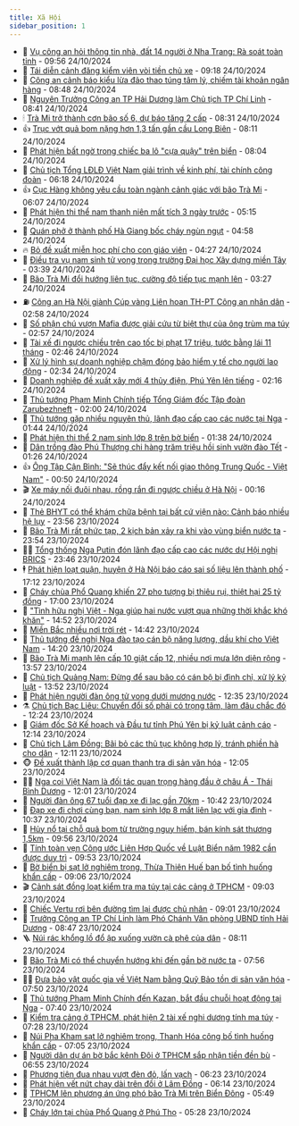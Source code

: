 ```yaml
---
title: Xã Hội
sidebar_position: 1
---
```


<!-- dantri-xa-hoi:START -->
- 🫣 [Vụ công an hỏi thông tin nhà, đất 14 người ở Nha Trang: Rà soát toàn tỉnh](https://dantri.com.vn/xa-hoi/vu-cong-an-hoi-thong-tin-nha-dat-14-nguoi-o-nha-trang-ra-soat-toan-tinh-20241024163333013.htm) - 09:56 24/10/2024
- 💼 [Tái diễn cảnh đăng kiểm viên vòi tiền chủ xe](https://dantri.com.vn/xa-hoi/tai-dien-canh-dang-kiem-vien-voi-tien-chu-xe-20241024161215552.htm) - 09:18 24/10/2024
- 🎊 [Công an cảnh báo kiểu lừa đảo thao túng tâm lý, chiếm tài khoản ngân hàng](https://dantri.com.vn/xa-hoi/cong-an-canh-bao-kieu-lua-dao-thao-tung-tam-ly-chiem-tai-khoan-ngan-hang-20241024153711658.htm) - 08:48 24/10/2024
- 🙉 [Nguyên Trưởng Công an TP Hải Dương làm Chủ tịch TP Chí Linh](https://dantri.com.vn/xa-hoi/nguyen-truong-cong-an-tp-hai-duong-lam-chu-tich-tp-chi-linh-20241024150125220.htm) - 08:41 24/10/2024
- 🕯 [Trà Mi trở thành cơn bão số 6, dự báo tăng 2 cấp](https://dantri.com.vn/xa-hoi/tra-mi-tro-thanh-con-bao-so-6-du-bao-tang-2-cap-20241024151731213.htm) - 08:31 24/10/2024
- 👍 [Trục vớt quả bom nặng hơn 1,3 tấn gần cầu Long Biên](https://dantri.com.vn/xa-hoi/truc-vot-qua-bom-nang-hon-13-tan-gan-cau-long-bien-20241024150045865.htm) - 08:11 24/10/2024
- 🤖 [Phát hiện bất ngờ trong chiếc ba lô &quot;cựa quậy&quot; trên biển](https://dantri.com.vn/xa-hoi/phat-hien-bat-ngo-trong-chiec-ba-lo-cua-quay-tren-bien-20241024145101131.htm) - 08:04 24/10/2024
- 🙉 [Chủ tịch Tổng LĐLĐ Việt Nam giải trình về kinh phí, tài chính công đoàn](https://dantri.com.vn/lao-dong-viec-lam/chu-tich-tong-ldld-viet-nam-giai-trinh-ve-kinh-phi-tai-chinh-cong-doan-20241024130121382.htm) - 06:18 24/10/2024
- 👍 [Cục Hàng không yêu cầu toàn ngành cảnh giác với bão Trà Mi](https://dantri.com.vn/xa-hoi/cuc-hang-khong-yeu-cau-toan-nganh-canh-giac-voi-bao-tra-mi-20241024130243100.htm) - 06:07 24/10/2024
- 🗽 [Phát hiện thi thể nam thanh niên mất tích 3 ngày trước](https://dantri.com.vn/xa-hoi/phat-hien-thi-the-nam-thanh-nien-mat-tich-3-ngay-truoc-20241024115513410.htm) - 05:15 24/10/2024
- 🗽 [Quán phở ở thành phố Hà Giang bốc cháy ngùn ngụt](https://dantri.com.vn/xa-hoi/quan-pho-o-thanh-pho-ha-giang-boc-chay-ngun-ngut-20241024115040257.htm) - 04:58 24/10/2024
- 🔥 [Bỏ đề xuất miễn học phí cho con giáo viên](https://dantri.com.vn/xa-hoi/bo-de-xuat-mien-hoc-phi-cho-con-giao-vien-20241024111536770.htm) - 04:27 24/10/2024
- 🦒 [Điều tra vụ nam sinh tử vong trong trường Đại học Xây dựng miền Tây](https://dantri.com.vn/xa-hoi/dieu-tra-vu-nam-sinh-tu-vong-trong-truong-dai-hoc-xay-dung-mien-tay-20241024100650794.htm) - 03:39 24/10/2024
- 🧐 [Bão Trà Mi đổi hướng liên tục, cường độ tiếp tục mạnh lên](https://dantri.com.vn/xa-hoi/bao-tra-mi-doi-huong-lien-tuc-cuong-do-tiep-tuc-manh-len-20241024101121657.htm) - 03:27 24/10/2024
- ⛽️ [Công an Hà Nội giành Cúp vàng Liên hoan TH-PT Công an nhân dân](https://dantri.com.vn/xa-hoi/cong-an-ha-noi-gianh-cup-vang-lien-hoan-th-pt-cong-an-nhan-dan-20241024134629654.htm) - 02:58 24/10/2024
- 🚀 [Số phận chú vượn Mafia được giải cứu từ biệt thự của ông trùm ma túy](https://dantri.com.vn/xa-hoi/so-phan-chu-vuon-mafia-duoc-giai-cuu-tu-biet-thu-cua-ong-trum-ma-tuy-20241024091552595.htm) - 02:57 24/10/2024
- 🦒 [Tài xế đi ngược chiều trên cao tốc bị phạt 17 triệu, tước bằng lái 11 tháng](https://dantri.com.vn/xa-hoi/tai-xe-di-nguoc-chieu-tren-cao-toc-bi-phat-17-trieu-tuoc-bang-lai-11-thang-20241024091351574.htm) - 02:46 24/10/2024
- 🦅 [Xử lý hình sự doanh nghiệp chậm đóng bảo hiểm y tế cho người lao động](https://dantri.com.vn/xa-hoi/xu-ly-hinh-su-doanh-nghiep-cham-dong-bao-hiem-y-te-cho-nguoi-lao-dong-20241024092234780.htm) - 02:34 24/10/2024
- 🚀 [Doanh nghiệp đề xuất xây mới 4 thủy điện, Phú Yên lên tiếng](https://dantri.com.vn/xa-hoi/doanh-nghiep-de-xuat-xay-moi-4-thuy-dien-phu-yen-len-tieng-20241024084452903.htm) - 02:16 24/10/2024
- 🦅 [Thủ tướng Phạm Minh Chính tiếp Tổng Giám đốc Tập đoàn Zarubezhneft](https://dantri.com.vn/xa-hoi/thu-tuong-pham-minh-chinh-tiep-tong-giam-doc-tap-doan-zarubezhneft-20241024085550863.htm) - 02:00 24/10/2024
- 🤠 [Thủ tướng gặp nhiều nguyên thủ, lãnh đạo cấp cao các nước tại Nga](https://dantri.com.vn/xa-hoi/thu-tuong-gap-nhieu-nguyen-thu-lanh-dao-cap-cao-cac-nuoc-tai-nga-20241024033315158.htm) - 01:44 24/10/2024
- 💄 [Phát hiện thi thể 2 nam sinh lớp 8 trên bờ biển](https://dantri.com.vn/xa-hoi/phat-hien-thi-the-2-nam-sinh-lop-8-tren-bo-bien-20241024081211568.htm) - 01:38 24/10/2024
- 🥷 [Dân trồng đào Phú Thượng chi hàng trăm triệu hồi sinh vườn đào Tết](https://dantri.com.vn/xa-hoi/dan-trong-dao-phu-thuong-chi-hang-tram-trieu-hoi-sinh-vuon-dao-tet-20241023210929519.htm) - 01:26 24/10/2024
- 👍 [Ông Tập Cận Bình: &quot;Sẽ thúc đẩy kết nối giao thông Trung Quốc - Việt Nam&quot;](https://dantri.com.vn/xa-hoi/ong-tap-can-binh-se-thuc-day-ket-noi-giao-thong-trung-quoc-viet-nam-20241024074330314.htm) - 00:50 24/10/2024
- 🎬 [Xe máy nối đuôi nhau, rồng rắn đi ngược chiều ở Hà Nội](https://dantri.com.vn/xa-hoi/xe-may-noi-duoi-nhau-rong-ran-di-nguoc-chieu-o-ha-noi-20241024064039992.htm) - 00:16 24/10/2024
- 🦒 [Thẻ BHYT có thể khám chữa bệnh tại bất cứ viện nào: Cảnh báo nhiều hệ lụy](https://dantri.com.vn/xa-hoi/the-bhyt-co-the-kham-chua-benh-tai-bat-cu-vien-nao-canh-bao-nhieu-he-luy-20241024032252754.htm) - 23:56 23/10/2024
- 🌊 [Bão Trà Mi rất phức tạp, 2 kịch bản xảy ra khi vào vùng biển nước ta](https://dantri.com.vn/xa-hoi/bao-tra-mi-rat-phuc-tap-2-kich-ban-xay-ra-khi-vao-vung-bien-nuoc-ta-20241024064407553.htm) - 23:54 23/10/2024
- 🧑‍💻 [Tổng thống Nga Putin đón lãnh đạo cấp cao các nước dự Hội nghị BRICS](https://dantri.com.vn/xa-hoi/tong-thong-nga-putin-don-lanh-dao-cap-cao-cac-nuoc-du-hoi-nghi-brics-20241024022116140.htm) - 23:46 23/10/2024
- 🕴 [Phát hiện loạt quận, huyện ở Hà Nội báo cáo sai số liệu lên thành phố](https://dantri.com.vn/xa-hoi/phat-hien-loat-quan-huyen-o-ha-noi-bao-cao-sai-so-lieu-len-thanh-pho-20241024000503699.htm) - 17:12 23/10/2024
- 🤔 [Cháy chùa Phổ Quang khiến 27 pho tượng bị thiêu rụi, thiệt hại 25 tỷ đồng](https://dantri.com.vn/xa-hoi/chay-chua-pho-quang-khien-27-pho-tuong-bi-thieu-rui-thiet-hai-25-ty-dong-20241023232253676.htm) - 17:00 23/10/2024
- 💄 [&quot;Tình hữu nghị Việt - Nga giúp hai nước vượt qua những thời khắc khó khăn&quot;](https://dantri.com.vn/xa-hoi/tinh-huu-nghi-viet-nga-giup-hai-nuoc-vuot-qua-nhung-thoi-khac-kho-khan-20241023162416976.htm) - 14:52 23/10/2024
- 🧠 [Miền Bắc nhiều nơi trời rét](https://dantri.com.vn/xa-hoi/mien-bac-nhieu-noi-troi-ret-20241023213546892.htm) - 14:42 23/10/2024
- 🦣 [Thủ tướng đề nghị Nga đào tạo cán bộ năng lượng, dầu khí cho Việt Nam](https://dantri.com.vn/xa-hoi/thu-tuong-de-nghi-nga-dao-tao-can-bo-nang-luong-dau-khi-cho-viet-nam-20241023211136899.htm) - 14:20 23/10/2024
- 💫 [Bão Trà Mi mạnh lên cấp 10 giật cấp 12, nhiều nơi mưa lớn diện rộng](https://dantri.com.vn/xa-hoi/bao-tra-mi-manh-len-cap-10-giat-cap-12-nhieu-noi-mua-lon-dien-rong-20241023205114793.htm) - 13:57 23/10/2024
- 🚀 [Chủ tịch Quảng Nam: Đừng để sau bão có cán bộ bị đình chỉ, xử lý kỷ luật](https://dantri.com.vn/xa-hoi/chu-tich-quang-nam-dung-de-sau-bao-co-can-bo-bi-dinh-chi-xu-ly-ky-luat-20241020092235446.htm) - 13:52 23/10/2024
- 🤔 [Phát hiện người đàn ông tử vong dưới mương nước](https://dantri.com.vn/xa-hoi/phat-hien-nguoi-dan-ong-tu-vong-duoi-muong-nuoc-20241023191246064.htm) - 12:35 23/10/2024
- ⚗️ [Chủ tịch Bạc Liêu: Chuyển đổi số phải có trọng tâm, làm đâu chắc đó](https://dantri.com.vn/xa-hoi/chu-tich-bac-lieu-chuyen-doi-so-phai-co-trong-tam-lam-dau-chac-do-20241023162521222.htm) - 12:24 23/10/2024
- 🫶 [Giám đốc Sở Kế hoạch và Đầu tư tỉnh Phú Yên bị kỷ luật cảnh cáo](https://dantri.com.vn/xa-hoi/giam-doc-so-ke-hoach-va-dau-tu-tinh-phu-yen-bi-ky-luat-canh-cao-20241023184115935.htm) - 12:14 23/10/2024
- 🌮 [Chủ tịch Lâm Đồng: Bãi bỏ các thủ tục không hợp lý, tránh phiền hà cho dân](https://dantri.com.vn/xa-hoi/chu-tich-lam-dong-bai-bo-cac-thu-tuc-khong-hop-ly-tranh-phien-ha-cho-dan-20241023181541156.htm) - 12:11 23/10/2024
- 🐵 [Đề xuất thành lập cơ quan thanh tra di sản văn hóa](https://dantri.com.vn/xa-hoi/de-xuat-thanh-lap-co-quan-thanh-tra-di-san-van-hoa-20241023182517921.htm) - 12:05 23/10/2024
- 🧑‍🏫 [Nga coi Việt Nam là đối tác quan trọng hàng đầu ở châu Á - Thái Bình Dương](https://dantri.com.vn/xa-hoi/nga-coi-viet-nam-la-doi-tac-quan-trong-hang-dau-o-chau-a-thai-binh-duong-20241023184639237.htm) - 12:01 23/10/2024
- 💫 [Người đàn ông 67 tuổi đạp xe đi lạc gần 70km](https://dantri.com.vn/xa-hoi/nguoi-dan-ong-67-tuoi-dap-xe-di-lac-gan-70km-20241023165507243.htm) - 10:42 23/10/2024
- 🦩 [Đạp xe đi chơi cùng bạn, nam sinh lớp 8 mất liên lạc với gia đình](https://dantri.com.vn/xa-hoi/dap-xe-di-choi-cung-ban-nam-sinh-lop-8-mat-lien-lac-voi-gia-dinh-20241023170619909.htm) - 10:37 23/10/2024
- 🦄 [Hủy nổ tại chỗ quả bom từ trường nguy hiểm, bán kính sát thương 1,5km](https://dantri.com.vn/xa-hoi/huy-no-tai-cho-qua-bom-tu-truong-nguy-hiem-ban-kinh-sat-thuong-15km-20241023154725416.htm) - 09:56 23/10/2024
- 💂 [Tính toàn vẹn Công ước Liên Hợp Quốc về Luật Biển năm 1982 cần được duy trì](https://dantri.com.vn/xa-hoi/tinh-toan-ven-cong-uoc-lien-hop-quoc-ve-luat-bien-nam-1982-can-duoc-duy-tri-20241023162035112.htm) - 09:53 23/10/2024
- 💄 [Bờ biển bị sạt lở nghiêm trọng, Thừa Thiên Huế ban bố tình huống khẩn cấp](https://dantri.com.vn/xa-hoi/bo-bien-bi-sat-lo-nghiem-trong-thua-thien-hue-ban-bo-tinh-huong-khan-cap-20241023142742400.htm) - 09:06 23/10/2024
- 🎬 [Cảnh sát đồng loạt kiểm tra ma túy tại các cảng ở TPHCM](https://dantri.com.vn/xa-hoi/canh-sat-dong-loat-kiem-tra-ma-tuy-tai-cac-cang-o-tphcm-20241023153100586.htm) - 09:03 23/10/2024
- 👀 [Chiếc Vertu rơi bên đường tìm lại được chủ nhân](https://dantri.com.vn/xa-hoi/chiec-vertu-roi-ben-duong-tim-lai-duoc-chu-nhan-20241023152740533.htm) - 09:01 23/10/2024
- 💃 [Trưởng Công an TP Chí Linh làm Phó Chánh Văn phòng UBND tỉnh Hải Dương](https://dantri.com.vn/xa-hoi/truong-cong-an-tp-chi-linh-lam-pho-chanh-van-phong-ubnd-tinh-hai-duong-20241023151212612.htm) - 08:47 23/10/2024
- 🪜 [Núi rác khổng lồ đổ ập xuống vườn cà phê của dân](https://dantri.com.vn/xa-hoi/nui-rac-khong-lo-do-ap-xuong-vuon-ca-phe-cua-dan-20241023145018517.htm) - 08:11 23/10/2024
- 📝 [Bão Trà Mi có thể chuyển hướng khi đến gần bờ nước ta](https://dantri.com.vn/xa-hoi/bao-tra-mi-co-the-chuyen-huong-khi-den-gan-bo-nuoc-ta-20241023145132518.htm) - 07:56 23/10/2024
- 🧑‍💻 [Đưa bảo vật quốc gia về Việt Nam bằng Quỹ Bảo tồn di sản văn hóa](https://dantri.com.vn/xa-hoi/dua-bao-vat-quoc-gia-ve-viet-nam-bang-quy-bao-ton-di-san-van-hoa-20241022223940988.htm) - 07:50 23/10/2024
- 👺 [Thủ tướng Phạm Minh Chính đến Kazan, bắt đầu chuỗi hoạt động tại Nga](https://dantri.com.vn/xa-hoi/thu-tuong-pham-minh-chinh-den-kazan-bat-dau-chuoi-hoat-dong-tai-nga-20241023050310976.htm) - 07:40 23/10/2024
- 🌮 [Kiểm tra cảng ở TPHCM, phát hiện 2 tài xế nghi dương tính ma túy](https://dantri.com.vn/xa-hoi/kiem-tra-cang-o-tphcm-phat-hien-2-tai-xe-nghi-duong-tinh-ma-tuy-20241023141616087.htm) - 07:28 23/10/2024
- 🤭 [Núi Pha Kham sạt lở nghiêm trọng, Thanh Hóa công bố tình huống khẩn cấp](https://dantri.com.vn/xa-hoi/nui-pha-kham-sat-lo-nghiem-trong-thanh-hoa-cong-bo-tinh-huong-khan-cap-20241023123138012.htm) - 07:05 23/10/2024
- 💪 [Người dân dự án bờ bắc kênh Đôi ở TPHCM sắp nhận tiền đền bù](https://dantri.com.vn/xa-hoi/nguoi-dan-du-an-bo-bac-kenh-doi-o-tphcm-sap-nhan-tien-den-bu-20241023133049402.htm) - 06:55 23/10/2024
- 🧰 [Phương tiện đua nhau vượt đèn đỏ, lấn vạch](https://dantri.com.vn/xa-hoi/phuong-tien-dua-nhau-vuot-den-do-lan-vach-20241023115240403.htm) - 06:23 23/10/2024
- 🤡 [Phát hiện vết nứt chạy dài trên đồi ở Lâm Đồng](https://dantri.com.vn/xa-hoi/phat-hien-vet-nut-chay-dai-tren-doi-o-lam-dong-20241023121742517.htm) - 06:14 23/10/2024
- 🦆 [TPHCM lên phương án ứng phó bão Trà Mi trên Biển Đông](https://dantri.com.vn/xa-hoi/tphcm-len-phuong-an-ung-pho-bao-tra-mi-tren-bien-dong-20241023122519471.htm) - 05:49 23/10/2024
- 🦍 [Cháy lớn tại chùa Phổ Quang ở Phú Thọ](https://dantri.com.vn/xa-hoi/chay-lon-tai-chua-pho-quang-o-phu-tho-20241023122015599.htm) - 05:28 23/10/2024<!-- dantri-xa-hoi:END -->
